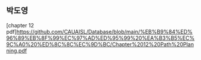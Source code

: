 ## 박도영

[chapter 12 pdf]https://github.com/CAUAISL/Database/blob/main/%EB%B9%84%ED%96%89%EB%8F%99%EC%97%AD%ED%95%99%20%EA%B3%B5%EC%9C%A0%20%ED%8C%8C%EC%9D%BC/Chapter%2012%20Path%20Planning.pdf
